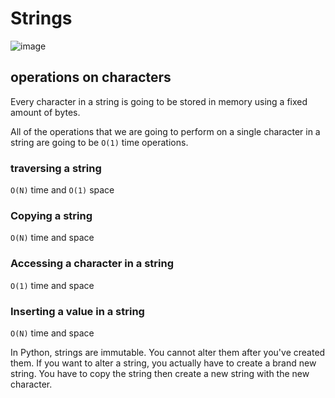 # Strings

![image](https://user-images.githubusercontent.com/19383145/170162069-211c298b-7c27-40a8-9a1f-fa434ee67990.png)

## operations on characters

Every character in a string is going to be stored in memory using a fixed amount of bytes. 

All of the operations that we are going to perform on a single character in a string are going to be `O(1)` time operations. 

### traversing a string

`O(N)` time and `O(1)` space

### Copying a string

`O(N)` time and space

### Accessing a character in a string

`O(1)` time and space

### Inserting a value in a string

`O(N)` time and space

In Python, strings are immutable. You cannot alter them after you've created them. If you want to alter a string, you actually have to create a brand new string. You have to copy the string then create a new string with the new character.

